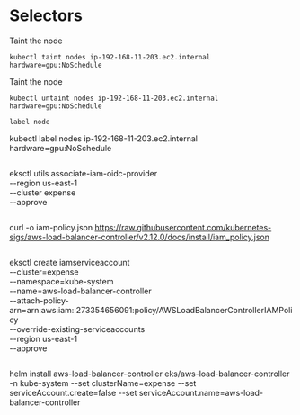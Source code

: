 # Selectors

Taint the node

```
kubectl taint nodes ip-192-168-11-203.ec2.internal hardware=gpu:NoSchedule
```

Taint the node

```
kubectl untaint nodes ip-192-168-11-203.ec2.internal hardware=gpu:NoSchedule

label node

```
kubectl label nodes ip-192-168-11-203.ec2.internal hardware=gpu:NoSchedule
```
```
eksctl utils associate-iam-oidc-provider \
    --region us-east-1 \
    --cluster expense \
    --approve
```

```
curl -o iam-policy.json https://raw.githubusercontent.com/kubernetes-sigs/aws-load-balancer-controller/v2.12.0/docs/install/iam_policy.json
```

```
eksctl create iamserviceaccount \
--cluster=expense \
--namespace=kube-system \
--name=aws-load-balancer-controller \
--attach-policy-arn=arn:aws:iam::273354656091:policy/AWSLoadBalancerControllerIAMPolicy \
--override-existing-serviceaccounts \
--region us-east-1 \
--approve
```

```
helm install aws-load-balancer-controller eks/aws-load-balancer-controller -n kube-system --set clusterName=expense --set serviceAccount.create=false --set serviceAccount.name=aws-load-balancer-controller
```